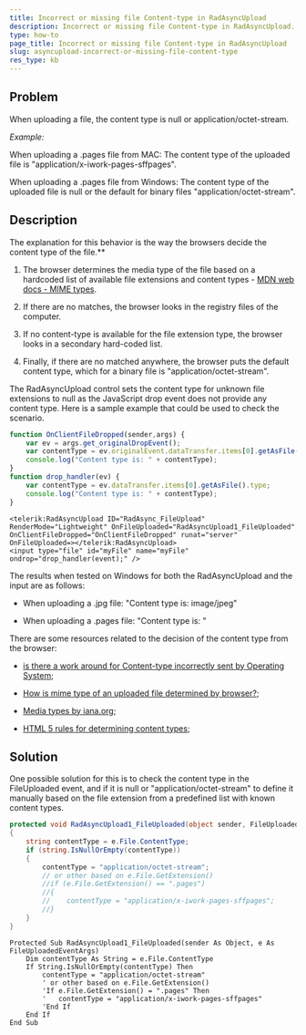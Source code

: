 ```yaml
---
title: Incorrect or missing file Content-type in RadAsyncUpload
description: Incorrect or missing file Content-type in RadAsyncUpload. Check it now!
type: how-to
page_title: Incorrect or missing file Content-type in RadAsyncUpload
slug: asyncupload-incorrect-or-missing-file-content-type
res_type: kb
---
```



## Problem

When uploading a file, the content type is null or application/octet-stream.  
  
*Example:*  

When uploading a .pages file from MAC: The content type of the uploaded file is "application/x-iwork-pages-sffpages".  
  
When uploading a .pages file from Windows: The content type of the uploaded file is null or the default for binary files "application/octet-stream".  
  
## Description

The explanation for this behavior is the way the browsers decide the content type of the file.**  

 1. The browser determines the media type of the file based on a hardcoded list of available file extensions and content types - [MDN web docs - MIME types](https://developer.mozilla.org/en-US/docs/Web/HTTP/Basics_of_HTTP/MIME_types).
 
 2. If there are no matches, the browser looks in the registry files of the computer.
 
 3. If no content-type is available for the file extension type, the browser looks in a secondary hard-coded list.
 
 4. Finally, if there are no matched anywhere, the browser puts the default content type, which for a binary file is "application/octet-stream".


The RadAsyncUpload control sets the content type for unknown file extensions to null as the JavaScript drop event does not provide any content type. Here is a sample example that could be used to check the scenario.   

````JavaScript
function OnClientFileDropped(sender,args) {
    var ev = args.get_originalDropEvent();
    var contentType = ev.originalEvent.dataTransfer.items[0].getAsFile().type;
    console.log("Content type is: " + contentType);
}
function drop_handler(ev) {
    var contentType = ev.dataTransfer.items[0].getAsFile().type;
    console.log("Content type is: " + contentType);
}
````

````ASPX
<telerik:RadAsyncUpload ID="RadAsync_FileUpload" RenderMode="Lightweight" OnFileUploaded="RadAsyncUpload1_FileUploaded" OnClientFileDropped="OnClientFileDropped" runat="server" OnFileUploaded=></telerik:RadAsyncUpload>
<input type="file" id="myFile" name="myFile" ondrop="drop_handler(event);" />
````

The results when tested on Windows for both the RadAsyncUpload and the input are as follows:

 - When uploading a .jpg file: "Content type is: image/jpeg"

 - When uploading a .pages file: "Content type is: "

There are some resources related to the decision of the content type from the browser:

 - [is there a work around for Content-type incorrectly sent by Operating System](https://www.bountysource.com/issues/32749096-is-there-a-work-around-for-content-type-incorrectly-sent-by-operating-system);

 - [How is mime type of an uploaded file determined by browser?](https://stackoverflow.com/questions/1201945/how-is-mime-type-of-an-uploaded-file-determined-by-browser);

 - [Media types by iana.org](http://www.iana.org/assignments/media-types/media-types.xhtml);

 - [HTML 5 rules for determining content types](https://dev.w3.org/html5/cts/html5-type-sniffing.html);

## Solution
  

One possible solution for this is to check the content type in the FileUploaded event, and if it is null or "application/octet-stream" to define it manually based on the file extension from a predefined list with known content types.  
  
````C#
protected void RadAsyncUpload1_FileUploaded(object sender, FileUploadedEventArgs e)
{
    string contentType = e.File.ContentType;
    if (string.IsNullOrEmpty(contentType))
    {
        contentType = "application/octet-stream";
        // or other based on e.File.GetExtension()
        //if (e.File.GetExtension() == ".pages")
        //{
        //    contentType = "application/x-iwork-pages-sffpages";
        //}
    }
}
````
````VB
Protected Sub RadAsyncUpload1_FileUploaded(sender As Object, e As FileUploadedEventArgs)
    Dim contentType As String = e.File.ContentType
    If String.IsNullOrEmpty(contentType) Then
        contentType = "application/octet-stream"
        ' or other based on e.File.GetExtension()
        'If e.File.GetExtension() = ".pages" Then
        '   contentType = "application/x-iwork-pages-sffpages"
        'End If
    End If
End Sub
````

 